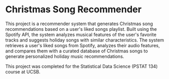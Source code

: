 # Christmas Song Recommender
This project is a recommender system that generates Christmas song recommendations based on a user's liked songs playlist. Built using the Spotify API, the system analyzes musical features of the user's favorite tracks and suggests holiday songs with similar characteristics. The system retrieves a user's liked songs from Spotify, analyzes their audio features, and compares them with a curated database of Christmas songs to generate personalized holiday music recommendations.

This project was completed for the Statistical Data Science (PSTAT 134) course at UCSB.
